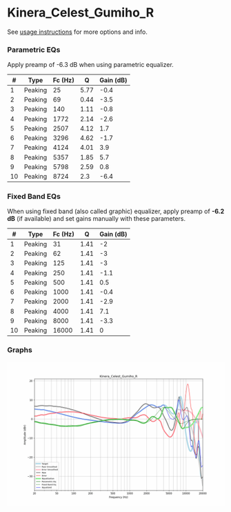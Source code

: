 # Kinera_Celest_Gumiho_R
See [usage instructions](https://github.com/jaakkopasanen/AutoEq#usage) for more options and info.

### Parametric EQs
Apply preamp of -6.3 dB when using parametric equalizer.

|   # | Type    |   Fc (Hz) |    Q |   Gain (dB) |
|-----|---------|-----------|------|-------------|
|   1 | Peaking |        25 | 5.77 |        -0.4 |
|   2 | Peaking |        69 | 0.44 |        -3.5 |
|   3 | Peaking |       140 | 1.11 |        -0.8 |
|   4 | Peaking |      1772 | 2.14 |        -2.6 |
|   5 | Peaking |      2507 | 4.12 |         1.7 |
|   6 | Peaking |      3296 | 4.62 |        -1.7 |
|   7 | Peaking |      4124 | 4.01 |         3.9 |
|   8 | Peaking |      5357 | 1.85 |         5.7 |
|   9 | Peaking |      5798 | 2.59 |         0.8 |
|  10 | Peaking |      8724 | 2.3  |        -6.4 |

### Fixed Band EQs
When using fixed band (also called graphic) equalizer, apply preamp of **-6.2 dB** (if available) and set gains manually with these parameters.

|   # | Type    |   Fc (Hz) |    Q |   Gain (dB) |
|-----|---------|-----------|------|-------------|
|   1 | Peaking |        31 | 1.41 |        -2   |
|   2 | Peaking |        62 | 1.41 |        -3   |
|   3 | Peaking |       125 | 1.41 |        -3   |
|   4 | Peaking |       250 | 1.41 |        -1.1 |
|   5 | Peaking |       500 | 1.41 |         0.5 |
|   6 | Peaking |      1000 | 1.41 |        -0.4 |
|   7 | Peaking |      2000 | 1.41 |        -2.9 |
|   8 | Peaking |      4000 | 1.41 |         7.1 |
|   9 | Peaking |      8000 | 1.41 |        -3.3 |
|  10 | Peaking |     16000 | 1.41 |         0   |

### Graphs
![](./Kinera_Celest_Gumiho_R.png)

